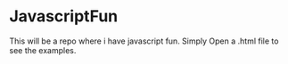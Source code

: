# JavascriptFun
This will be a repo where i have javascript fun. Simply Open a .html file to see the examples.
